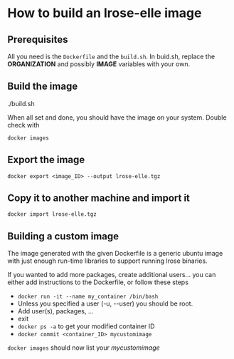 # How to build an lrose-elle image

## Prerequisites

All you need is the `Dockerfile` and the `build.sh`.
In buid.sh, replace the **ORGANIZATION** and possibly **IMAGE** variables with your own.

## Build the image

./build.sh

When all set and done, you should have the image on your
system. Double check with

`docker images`

## Export the image

`docker export <image_ID> --output lrose-elle.tgz`

## Copy it to another machine and import it

`docker import lrose-elle.tgz`

## Building a custom image

The image generated with the given Dockerfile is a generic ubuntu image with just enough run-time libraries to support running lrose binaries.

If you wanted to add more packages, create additional users... you can either add instructions to the Dockerfile, or follow these steps

  * `docker run -it --name my_container /bin/bash`
  * Unless you specified a user (-u, --user) you should be root.
  * Add user(s), packages, ...
  * exit
  * `docker ps -a` to get your modified container ID
  * `docker commit <container_ID> mycustomimage`
  
`docker images` should now list your *mycustomimage*



